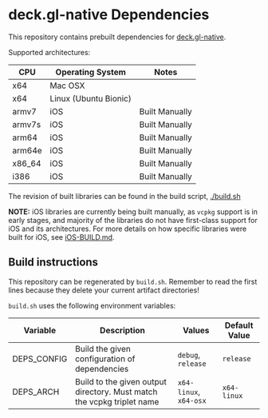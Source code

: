 # deck.gl-native Dependencies

This repository contains prebuilt dependencies for [deck.gl-native](https://github.com/UnfoldedInc/deck.gl-native).

Supported architectures:

| CPU    	| Operating System      	| Notes          	|
|--------	|-----------------------	|----------------	|
| x64    	| Mac OSX               	|                	|
| x64    	| Linux (Ubuntu Bionic) 	|                	|
| armv7  	| iOS                   	| Built Manually 	|
| armv7s 	| iOS                   	| Built Manually 	|
| arm64  	| iOS                   	| Built Manually 	|
| arm64e 	| iOS                   	| Built Manually 	|
| x86_64 	| iOS                   	| Built Manually 	|
| i386   	| iOS                   	| Built Manually 	|

The revision of built libraries can be found in the build script, [./build.sh](./build.sh)

**NOTE:** iOS libraries are currently being built manually, as `vcpkg` support is in early stages, and majority of the libraries do not have first-class support for iOS and its architectures. For more details on how specific libraries were built for iOS, see [iOS-BUILD.md](/docs/iOS-BUILD.md).

## Build instructions

This repository can be regenerated by `build.sh`. Remember to read the first lines because they delete your current artifact directories!

`build.sh` uses the following environment variables:

| Variable    	| Description                                                            	| Values                 	| Default Value 	|
|-------------	|------------------------------------------------------------------------	|------------------------	|---------------	|
| DEPS_CONFIG 	| Build the given configuration of dependencies                          	| `debug`, `release`     	| `release`     	|
| DEPS_ARCH   	| Build to the given output directory. Must match the vcpkg triplet name 	| `x64-linux`, `x64-osx` 	| `x64-linux`   	|
